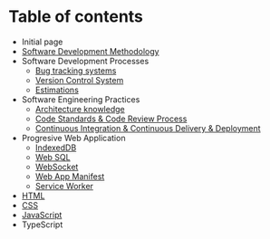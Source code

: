 # Table of contents

* Initial page
* [Software Development Methodology](software-development-methodology.md)
* Software Development Processes
  * [Bug tracking systems](software-development-processes/bug-tracking-systems.md)
  * [Version Control System](software-development-processes/untitled.md)
  * [Estimations](software-development-processes/estimations.md)
* Software Engineering Practices
  * [Architecture knowledge](software-engineering-practices/architecture-knowledge.md)
  * [Code Standards & Code Review Process](software-engineering-practices/untitled.md)
  * [Continuous Integration & Continuous Delivery & Deployment](software-engineering-practices/continuous-integration-and-continuous-delivery-and-deployment.md)
* Progresive Web Application
  * [IndexedDB](progresive-web-application/indexeddb.md)
  * [Web SQL](progresive-web-application/web-sql.md)
  * [WebSocket](progresive-web-application/websocket.md)
  * [Web App Manifest](progresive-web-application/web-app-manifest.md)
  * [Service Worker](progresive-web-application/service-worker.md)
* [HTML](html.md)
* [CSS](css.md)
* [JavaScript](javascript.md)
* TypeScript

